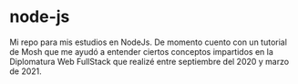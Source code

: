 # node-js

Mi repo para mis estudios en NodeJs. De momento cuento con un tutorial de Mosh que me ayudó a entender ciertos conceptos impartidos en la Diplomatura Web FullStack que realizé entre septiembre del 2020 y marzo de 2021.
